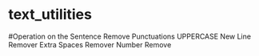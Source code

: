 # text_utilities
#Operation on the Sentence
Remove Punctuations
UPPERCASE
New Line Remover
Extra Spaces Remover
Number Remove
